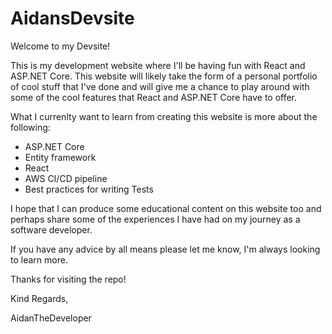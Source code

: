 # AidansDevsite

Welcome to my Devsite!

This is my development website where I'll be having fun with React and ASP.NET Core.
This website will likely take the form of a personal portfolio of cool stuff that I've done and will give me a chance to play around
with some of the cool features that React and ASP.NET Core have to offer.

What I currenlty want to learn from creating this website is more about the following:
- ASP.NET Core
- Entity framework
- React
- AWS CI/CD pipeline
- Best practices for writing Tests

I hope that I can produce some educational content on this website too and perhaps share some of the experiences I have had on my
journey as a software developer.

If you have any advice by all means please let me know, I'm always looking to learn more.

Thanks for visiting the repo!

Kind Regards,

AidanTheDeveloper
